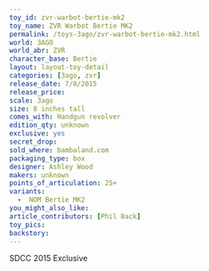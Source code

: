 ```yaml
---
toy_id: zvr-warbot-bertie-mk2
toy_name: ZVR Warbot Bertie MK2
permalink: /toys-3ago/zvr-warbot-bertie-mk2.html
world: 3AGO
world_abr: ZVR
character_base: Bertie
layout: layout-toy-detail
categories: [3ago, zvr]
release_date: 7/8/2015
release_price:
scale: 3ago
size: 8 inches tall
comes_with: Handgun revolver
edition_qty: unknown
exclusive: yes
secret_drop:
sold_where: bambaland.com
packaging_type: box
designer: Ashley Wood
makers: unknown
points_of_articulation: 25+
variants: 
  -  NOM Bertie MK2
you_might_also_like:   
article_contributors: [Phil Back]
toy_pics:
backstory:
---
```

SDCC 2015 Exclusive